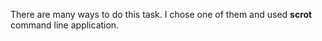 There are many ways to do this task. I chose one of them and used <b>scrot</b> command line application.



